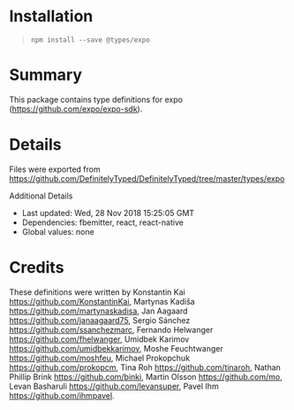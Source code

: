 # Installation
> `npm install --save @types/expo`

# Summary
This package contains type definitions for expo (https://github.com/expo/expo-sdk).

# Details
Files were exported from https://github.com/DefinitelyTyped/DefinitelyTyped/tree/master/types/expo

Additional Details
 * Last updated: Wed, 28 Nov 2018 15:25:05 GMT
 * Dependencies: fbemitter, react, react-native
 * Global values: none

# Credits
These definitions were written by Konstantin Kai <https://github.com/KonstantinKai>, Martynas Kadiša <https://github.com/martynaskadisa>, Jan Aagaard <https://github.com/janaagaard75>, Sergio Sánchez <https://github.com/ssanchezmarc>, Fernando Helwanger <https://github.com/fhelwanger>, Umidbek Karimov <https://github.com/umidbekkarimov>, Moshe Feuchtwanger <https://github.com/moshfeu>, Michael Prokopchuk <https://github.com/prokopcm>, Tina Roh <https://github.com/tinaroh>, Nathan Phillip Brink <https://github.com/binki>, Martin Olsson <https://github.com/mo>, Levan Basharuli <https://github.com/levansuper>, Pavel Ihm <https://github.com/ihmpavel>.
